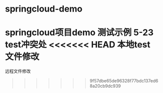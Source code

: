 # springcloud-demo
springcloud项目demo
测试示例
5-23
test冲突处
<<<<<<< HEAD
本地test文件修改
=======
远程文件修改
>>>>>>> 9f57dbe65de96328f77bdc137ed68a20cb9dc939
